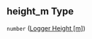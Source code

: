 ## height_m Type

`number` ([Logger Height \[m\]](iea43_wra_data_model-properties-measurement-location-measurement-location-properties-measurement-point-measurement-point-properties-sensor-configuration-sensor-configuration-properties-logger-height-m.md))
